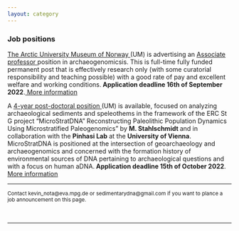```yaml
---
layout: category
---
```


<div class="intro">
<h3 class="section-title underline">Job positions</h3>

<p><a href="https://en.uit.no/tmu" target="_blank"><u>The Arctic University Museum of Norway </u></a>(UM) is advertising an <a href="https://www.jobbnorge.no/en/available-jobs/job/229371/associate-professor-in-archaeogenomics-archaeogenetics" target="_blank"><u>Associate professor </u></a> position in archaeogenomicsis. This is full-time fully funded permanent post that is effectively research only (with some curatorial responsibility and teaching possible) with a good rate of pay and excellent welfare and working conditions.<b> Application deadline 16th of September 2022</b>.<a href="https://www.jobbnorge.no/en/available-jobs/job/229371/associate-professor-in-archaeogenomics-archaeogenetics" target="_blank"><u> More information</u></a></p>

<p>A <a href="https://homepage.univie.ac.at/mareike.stahlschmidt/?page_id=36" target="_blank"><u> 4-year post-doctoral position </u></a>(UM) is available, focused on analyzing archaeological sediments and speleothems in the framework of the ERC St G project “MicroStratDNA” Reconstructing Paleolithic Population Dynamics Using Microstratified Paleogenomics” by <b>M. Stahlschmidt </b> and in collaboration with the <b>Pinhasi Lab</b> at the <b>University of Vienna</b>.
MicroStratDNA is positioned at the intersection of geoarchaeology and archaeogenomics and concerned with the formation history of environmental sources of DNA pertaining to archaeological questions and with a focus on human aDNA.<b> Application deadline 15th of October 2022</b>.<a href="https://homepage.univie.ac.at/mareike.stahlschmidt/" target="_blank"><u> More information</u></a></p>
  
<hr />
<p><small>Contact kevin_nota@eva.mpg.de or sedimentarydna@gmail.com if you want to plance a job announcement on this page.</small></p>

<br>

<hr>
